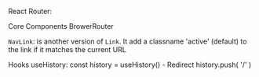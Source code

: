 React Router:

Core Components
BrowerRouter
	<Link></Link>
	<NavLink></NavLink>
	<Switch>
		<Route>
		</Route>
	</Switch>

`NavLink`: is another version of `Link`. It add a classname 'active' (default) to the link if it matches the current URL

Hooks
	useHistory: 
		const history = useHistory()
		- Redirect
			history.push( '/' )